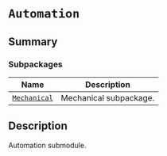 

# `Automation`

<a id="summary"></a>

## Summary

### Subpackages

| Name | Description |
|----------------------------------------------------------------------------------------------------------|--------------------------|
| [`Mechanical`](Mechanical/index.md#module-ansys.mechanical.stubs.v241.Ansys.ACT.Automation.Mechanical)   | Mechanical subpackage.   |

<a id="description"></a>

## Description

Automation submodule.

<!-- !! processed by numpydoc !! -->

